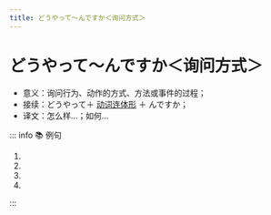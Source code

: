 ```yaml
---
title: どうやって～んですか＜询问方式＞
---
```

            
# どうやって～んですか＜询问方式＞

* 意义：询问行为、动作的方式、方法或事件的过程；
* 接续：どうやって＋ [动词连体形](../../verb.md#_4-动词的连体形-简体-连体修饰语) ＋ んですか；
* 译文：怎么样...；如何...

::: info :books: 例句

1. <grammer-content id='2-01-02-0' sentence='ギョーザは**どうやって[作る/つくる]んですか**。' trans='饺子怎么做的？' />
2. <grammer-content id='2-01-02-1' sentence='この[食べ物/たべもの]は[初めて/はじめて][見/み]ました。**どうやって[食べる/たべる]んですか**。' trans='这个食物我头次见。咋吃啊？' />
3. <grammer-content id='2-01-02-2' sentence='すみませんが、[駅/えき]までは**どうやって[行く/いく]んですか**。' trans='您好，请问车站怎么走？' />
4. <grammer-content id='2-01-02-3' sentence='[李/り]さんは**どうやって[日本語/にほんご]を[勉強/べんきょう]しているんですか**。' trans='小李怎么学日语的？' />

:::
